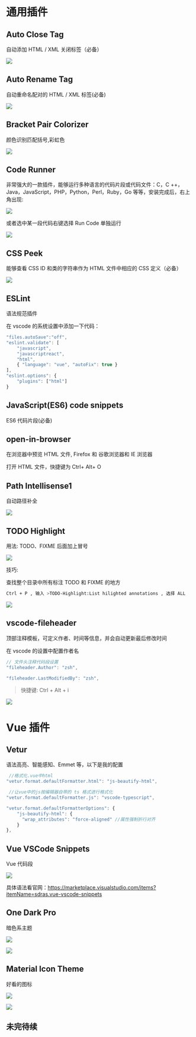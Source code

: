 # 通用插件

## Auto Close Tag

自动添加 HTML / XML 关闭标签（必备）

![](./image/vscode/AutoCloseTag.gif)

## Auto Rename Tag

自动重命名配对的 HTML / XML 标签(必备)

![](./image/vscode/AutoRenameTag.gif)

## Bracket Pair Colorizer

颜色识别匹配括号,彩虹色

![](./image/vscode/brackets.png)

## Code Runner

非常强大的一款插件，能够运行多种语言的代码片段或代码文件：C，C ++，Java，JavaScript，PHP，Python，Perl，Ruby，Go 等等，安装完成后，右上角出现:

![](./image/vscode/codeRun.jpg)

或者选中某一段代码右键选择 Run Code 单独运行

![](./image/vscode/codeRun.gif)

## CSS Peek

能够查看 CSS ID 和类的字符串作为 HTML 文件中相应的 CSS 定义（必备）

![](./image/vscode/CSSPeek.gif)

## ESLint

语法规范插件

在 vscode 的系统设置中添加一下代码：

```js
"files.autoSave":"off",
"eslint.validate": [
    "javascript",
    "javascriptreact",
    "html",
    { "language": "vue", "autoFix": true }
],
"eslint.options": {
    "plugins": ["html"]
}
```

## JavaScript(ES6) code snippets

ES6 代码片段(必备)

## open-in-browser

在浏览器中预览 HTML 文件, Firefox 和 谷歌浏览器和 IE 浏览器

打开 HTML 文件，快捷键为 Ctrl+ Alt+ O

## Path Intellisense1

自动路径补全

![](./image/vscode/PathIntellisense.gif)

## TODO Highlight

用法: TODO、FIXME 后面加上冒号

![](./image/vscode/TODO.png)

技巧:

查找整个目录中所有标注 TODO 和 FIXME 的地方

```bash
Ctrl + P , 输入 >TODO-Highlight:List hilighted annotations , 选择 ALL
```

![](./image/vscode/TODOAll.png)

## vscode-fileheader

顶部注释模板，可定义作者、时间等信息，并会自动更新最后修改时间

在 vscode 的设置中配置作者名

```js
// 文件头注释代码段设置
"fileheader.Author": "zsh",

"fileheader.LastModifiedBy": "zsh",
```

> 快捷键: Ctrl + Alt + i

![](./image/vscode/comment.gif)

# Vue 插件

## Vetur

语法高亮、智能感知、Emmet 等，以下是我的配置

```js
 //格式化.vue中html
"vetur.format.defaultFormatter.html": "js-beautify-html",

 //让vue中的js按编辑器自带的 ts 格式进行格式化
"vetur.format.defaultFormatter.js": "vscode-typescript",

"vetur.format.defaultFormatterOptions": {
    "js-beautify-html": {
      "wrap_attributes": "force-aligned" //属性强制折行对齐
    }
},
```

## Vue VSCode Snippets

Vue 代码段

![](./image/vscode/VueSnippet.gif)

具体语法看官网：https://marketplace.visualstudio.com/items?itemName=sdras.vue-vscode-snippets

## One Dark Pro

暗色系主题

![](./image/vscode/themeSetting.png)

![](./image/vscode/theme.png)

## Material Icon Theme

好看的图标

![](./image/vscode/themeSetting.png)

![](./image/vscode/selectIcon.png)

## 未完待续

<!-- # 系统设置

```js
"files.insertFinalNewline": true, // 文件末尾空行

"files.trimTrailingWhitespace": true, // 启用后，将在保存文件时剪裁尾随空格

"files.trimFinalNewlines": true, // 启用后，保存文件时将删除在最终新行后的所有新行。

"editor.fontSize": 14, //字体大小

"editor.formatOnSave": true, //每次保存自动格式化
```

# 我的设置

```js
{
  "workbench.colorTheme": "One Dark Pro Vivid",
  "workbench.iconTheme": "material-icon-theme",
  "git.autofetch": true,
  // 文件头注释代码段设置
  "fileheader.Author": "zsh",
  "fileheader.LastModifiedBy": "zsh",
  "cosmosDB.showSavePrompt": false,
  "files.autoSave": "off",
  // "materialTheme.fixIconsRunning": false,
  // projectManager项目管理插件 打开新窗口
  "projectManager.openInNewWindowWhenClickingInStatusBar": true,
  "gitlens.advanced.messages": {
    "suppressLineUncommittedWarning": true,
    "suppressShowKeyBindingsNotice": true
  },
  // 同步的设置
  // "gitlens.historyExplorer.enabled": true,
  "terminal.integrated.rendererType": "dom",
  "sync.gist": "286126f42a5486070637ba754bfd6b0c",
  "sync.quietSync": false,
  "sync.askGistName": false,
  "sync.removeExtensions": true,
  "sync.syncExtensions": true,
  "sync.autoDownload": false,
  "sync.autoUpload": false,
  "sync.forceDownload": false,
  // vscode 配置
  "files.insertFinalNewline": true, // 文件末尾空行
  "files.trimTrailingWhitespace": true, // 启用后，将在保存文件时剪裁尾随空格
  "files.trimFinalNewlines": true, // 启用后，保存文件时将删除在最终新行后的所有新行。
  "editor.fontSize": 14, //字体大小
  "editor.formatOnSave": true, //每次保存自动格式化
  // 格式化设置
  "eslint.autoFixOnSave": true, // 每次保存的时候将代码按eslint格式进行修复
  "vetur.format.defaultFormatter.html": "js-beautify-html", //格式化.vue中html
  "vetur.format.defaultFormatter.js": "vscode-typescript", //让vue中的js按编辑器自带的ts格式进行格式化
  // "vetur.format.defaultFormatter.js": "prettier", //使用 prettier 风格
  "vetur.format.defaultFormatterOptions": {
    "js-beautify-html": {
      "wrap_attributes": "force-aligned" //属性强制折行对齐
    }
  },
  "prettier.eslintIntegration": true, //让prettier使用eslint的代码格式进行校验
  "prettier.semi": false, //在代码结尾加上分号
  "prettier.singleQuote": true, //使用带引号替代双引号
  "eslint.validate": [
    //开启对.vue文件中错误的检查
    "javascript",
    "javascriptreact",
    {
      "language": "html",
      "autoFix": true
    },
    {
      "language": "vue",
      "autoFix": true
    }
  ],
  // 将终端切换为 git
  "terminal.integrated.shell.windows": "F:\\Git\\bin\\bash.exe",
  // "terminal.integrated.shell.windows": "C:\\WINDOWS\\System32\\WindowsPowerShell\\v1.0\\powershell.exe",
  // element 配置
  "element-helper.language": "zh-CN",
  "element-helper.version": "2.4",
  "element-helper.indent-size": 2,
  "element-helper.quotes": "double", // html vue qoutes
  "element-helper.pug-quotes": "single", // jade/pug quotes
  "javascript.format.insertSpaceBeforeFunctionParenthesis": false, // 函数前保留空格
  // css 设置
  "editor.quickSuggestions": {
    "other": true,
    "comments": true,
    "strings": true
  },
  "css.remoteStyleSheets": [
    "https://maxcdn.bootstrapcdn.com/bootstrap/4.0.0-alpha.6/css/bootstrap.min.css"
  ],
  "material-icon-theme.showWelcomeMessage": false,
  "files.associations": {
    "*.cjson": "jsonc",
    "*.wxss": "css",
    "*.wxs": "javascript"
  },

  "minapp-vscode.disableAutoConfig": true,
  "workbench.sideBar.location": "left",
  "window.menuBarVisibility": "default",
  "workbench.activityBar.visible": true,
  "editor.minimap.enabled": true,
  "editor.renderWhitespace": "none",
  "editor.renderControlCharacters": false,
  "breadcrumbs.enabled": true,
  "javascript.updateImportsOnFileMove.enabled": "always",
  // mpvue 关闭检查
  "vetur.validation.template": true,
  // emmet 设置
  "emmet.includeLanguages": {
    "wxml": "html",
    "vue-html": "html",
    "vue": "html",
    "javascriptreact": "html",
    "typescript": "html",
    "javascript": "javascriptreact"
  },
  "emmet.showSuggestionsAsSnippets": true,
  "emmet.triggerExpansionOnTab": true,
  "editor.tabSize": 2,
  "editor.tabCompletion": "on",
  "editor.formatOnPaste": true,
  "editor.formatOnType": false,
  "gitlens.views.fileHistory.enabled": true,
  "gitlens.views.lineHistory.enabled": true
}
``` -->
